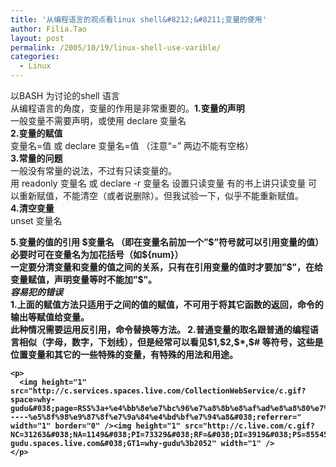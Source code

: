 ```yaml
---
title: '从编程语言的观点看linux shell&#8212;&#8211;变量的使用'
author: Filia.Tao
layout: post
permalink: /2005/10/19/linux-shell-use-varible/
categories:
  - Linux
---
```

<div>
  以BASH 为讨论的shell 语言<br /> 从编程语言的角度，变量的作用是非常重要的。<strong>1.变量的声明</strong><br /> 一般变量不需要声明，或使用 declare 变量名<br /> <strong>2.变量的赋值</strong><br /> 变量名=值 或 declare 变量名=值 （注意“=” 两边不能有空格）<br /> <strong>3.常量的问题</strong><br /> 一般没有常量的说法，不过有只读变量的。<br /> 用 readonly 变量名 或 declare -r 变量名 设置只读变量 有的书上讲只读变量 可以重新赋值，不能清空（或者说删除）。但我试验一下，似乎不能重新赋值。<br /> <strong>4.清空变量</strong><br /> unset 变量名 <strong /> </p> 
  
  <p>
    <strong>5.变量的值的引用</strong> $变量名 （即在变量名前加一个”$”符号就可以引用变量的值）必要时可在变量名为加花括号（如${num}）<br /> 一定要分清变量和变量的值之间的关系，只有在引用变量的值时才要加”$”，在给变量赋值，声明变量等时不能加”$”。<br /> <em>容易犯的错误</em><br /> 1.上面的赋值方法只适用于之间的值的赋值，不可用于将其它函数的返回，命令的输出等赋值给变量。<br /> 此种情况需要运用反引用，命令替换等方法。 2.普通变量的取名跟普通的编程语言相似（字母，数字，下划线），但是经常可以看见$1,$2,$*,$# 等符号，这些是位置变量和其它的一些特殊的变量，有特殊的用法和用途。</div> 
    
    <p>
      <img height="1" src="http://c.services.spaces.live.com/CollectionWebService/c.gif?space=why-gudu&#038;page=RSS%3a+%e4%bb%8e%e7%bc%96%e7%a8%8b%e8%af%ad%e8%a8%80%e7%9a%84%e8%a7%82%e7%82%b9%e7%9c%8blinux+shell-----%e5%8f%98%e9%87%8f%e7%9a%84%e4%bd%bf%e7%94%a8&#038;referrer=" width="1" border="0" /><img height="1" src="http://c.live.com/c.gif?NC=31263&#038;NA=1149&#038;PI=73329&#038;RF=&#038;DI=3919&#038;PS=85545&#038;TP=why-gudu.spaces.live.com&#038;GT1=why-gudu%3b2052" width="1" />
    </p>